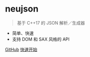# neujson

> 基于 C++17 的 JSON 解析／生成器

- 简单、快速
- 支持 DOM 和 SAX 风格的 API

[GitHub](https://github.com/hominsu/neujson)
[快速开始](/zh-cn/README)
